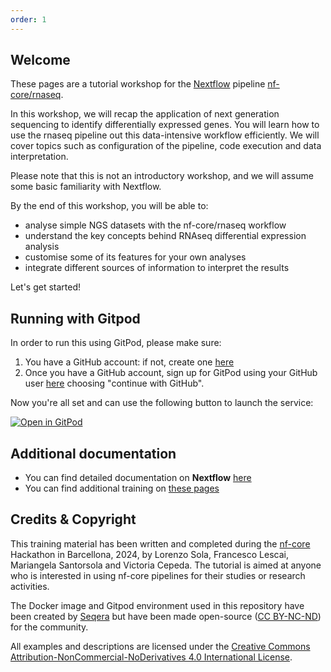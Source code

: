 ```yaml
---
order: 1
---
```


## Welcome

These pages are a tutorial workshop for the [Nextflow](https://www.nextflow.io) pipeline [nf-core/rnaseq](https://nf-co.re/rnaseq).

In this workshop, we will recap the application of next generation sequencing to identify differentially expressed genes. You will learn how to use the rnaseq pipeline out this data-intensive workflow efficiently. We will cover topics such as configuration of the pipeline, code execution and data interpretation.

Please note that this is not an introductory workshop, and we will assume some basic familiarity with Nextflow.

By the end of this workshop, you will be able to:

- analyse simple NGS datasets with the nf-core/rnaseq workflow
- understand the key concepts behind RNAseq differential expression analysis
- customise some of its features for your own analyses
- integrate different sources of information to interpret the results

Let's get started!


## Running with Gitpod

In order to run this using GitPod, please make sure:

1. You have a GitHub account: if not, create one [here](https://github.com/signup)
2. Once you have a GitHub account, sign up for GitPod using your GitHub user [here](https://gitpod.io/login/) choosing "continue with GitHub".

Now you're all set and can use the following button to launch the service:


[![Open in GitPod](https://img.shields.io/badge/Gitpod-%20Open%20in%20Gitpod-908a85?logo=gitpod)](https://gitpod.io/#https://github.com/lescai-teaching/rnaseq-tutorial)



## Additional documentation

- You can find detailed documentation on **Nextflow** [here](https://www.nextflow.io/docs/latest/)
- You can find additional training on [these pages](https://training.nextflow.io)


## Credits & Copyright

This training material has been written and completed during the [nf-core](https://nf-co.re) Hackathon in Barcellona, 2024, by Lorenzo Sola, Francesco Lescai, Mariangela Santorsola and Victoria Cepeda. The tutorial is aimed at anyone who is interested in using nf-core pipelines for their studies or research activities.

The Docker image and Gitpod environment used in this repository have been created by [Seqera](https://seqera.io) but have been made open-source ([CC BY-NC-ND](https://creativecommons.org/licenses/by-nc-nd/4.0/)) for the community.

All examples and descriptions are licensed under the [Creative Commons Attribution-NonCommercial-NoDerivatives 4.0 International License](http://creativecommons.org/licenses/by-nc-nd/4.0/).
